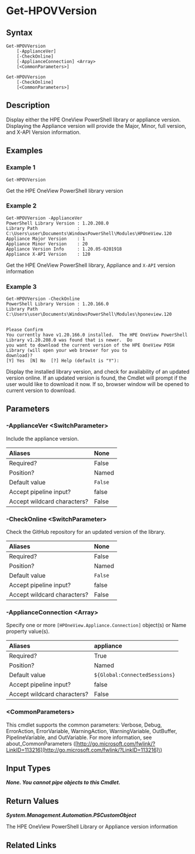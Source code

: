 ﻿---
description: Display library component versions.
---

# Get-HPOVVersion

## Syntax

```text
Get-HPOVVersion
    [-ApplianceVer]
    [-CheckOnline]
    [-ApplianceConnection] <Array>
    [<CommonParameters>]
```

```text
Get-HPOVVersion
    [-CheckOnline]
    [<CommonParameters>]
```

## Description

Display either the HPE OneView PowerShell library or appliance version.  Displaying the Appliance version will provide the Major, Minor, full version, and X-API Version information.

## Examples

###  Example 1 

```text
Get-HPOVVersion
```

Get the HPE OneView PowerShell library version

###  Example 2 

```text
Get-HPOVVersion -ApplianceVer
PowerShell Library Version : 1.20.208.0
Library Path               : C:\Users\user\Documents\WindowsPowerShell\Modules\HPOneView.120
Appliance Major Version    : 1
Appliance Minor Version    : 20
Appliance Version Info     : 1.20.05-0201918
Appliance X-API Version    : 120
```

Get the HPE OneView PowerShell library, Appliance and `X-API` version information

###  Example 3 

```text
Get-HPOVVersion -CheckOnline
PowerShell Library Version : 1.20.166.0
Library Path               : C:\Users\user\Documents\WindowsPowerShell\Modules\hponeview.120


Please Confirm
You currently have v1.20.166.0 installed.  The HPE OneView PowerShell Library v1.20.208.0 was found that is newer.  Do
you want to download the current version of the HPE OneView POSH Library (will open your web browser for you to
download)?
[Y] Yes  [N] No  [?] Help (default is "Y"):
```

Display the installed library version, and check for availability of an updated version online. If an updated version is found, the Cmdlet will prompt if the user would like to download it now. If so, browser window will be opened to current version to download.

## Parameters

### -ApplianceVer &lt;SwitchParameter&gt;

Include the appliance version.

| Aliases | None |
| :--- | :--- |
| Required? | False |
| Position? | Named |
| Default value | `False` |
| Accept pipeline input? | false |
| Accept wildcard characters? | False |

### -CheckOnline &lt;SwitchParameter&gt;

Check the GitHub repository for an updated version of the library.

| Aliases | None |
| :--- | :--- |
| Required? | False |
| Position? | Named |
| Default value | `False` |
| Accept pipeline input? | false |
| Accept wildcard characters? | False |

### -ApplianceConnection &lt;Array&gt;

Specify one or more `[HPOneView.Appliance.Connection]` object(s) or Name property value(s).

| Aliases | appliance |
| :--- | :--- |
| Required? | True |
| Position? | Named |
| Default value | `${Global:ConnectedSessions}` |
| Accept pipeline input? | false |
| Accept wildcard characters? | False |

### &lt;CommonParameters&gt;

This cmdlet supports the common parameters: Verbose, Debug, ErrorAction, ErrorVariable, WarningAction, WarningVariable, OutBuffer, PipelineVariable, and OutVariable. For more information, see about\_CommonParameters \([http://go.microsoft.com/fwlink/?LinkID=113216](http://go.microsoft.com/fwlink/?LinkID=113216)\)

## Input Types

_**None.  You cannot pipe objects to this Cmdlet.**_

## Return Values

_**System.Management.Automation.PSCustomObject**_

The HPE OneView PowerShell Library or Appliance version information

## Related Links

